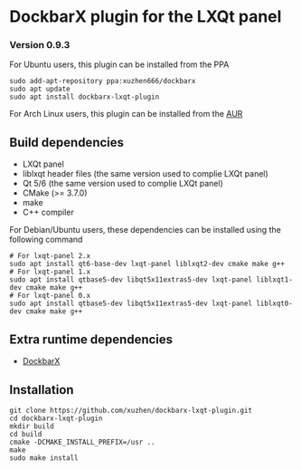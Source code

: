 # DockbarX plugin for the LXQt panel
### Version 0.9.3

For Ubuntu users, this plugin can be installed from the PPA 
```
sudo add-apt-repository ppa:xuzhen666/dockbarx
sudo apt update
sudo apt install dockbarx-lxqt-plugin
```

For Arch Linux users, this plugin can be installed from the [AUR](https://aur.archlinux.org/packages/dockbarx-lxqt-plugin)

## Build dependencies
 * LXQt panel
 * liblxqt header files (the same version used to complie LXQt panel)
 * Qt 5/6 (the same version used to complie LXQt panel)
 * CMake (>= 3.7.0)
 * make
 * C++ compiler

 For Debian/Ubuntu users, these dependencies can be installed using the following command
 ```
 # For lxqt-panel 2.x
 sudo apt install qt6-base-dev lxqt-panel liblxqt2-dev cmake make g++
 # For lxqt-panel 1.x
 sudo apt install qtbase5-dev libqt5x11extras5-dev lxqt-panel liblxqt1-dev cmake make g++
 # For lxqt-panel 0.x
 sudo apt install qtbase5-dev libqt5x11extras5-dev lxqt-panel liblxqt0-dev cmake make g++
 ```

## Extra runtime dependencies
 * [DockbarX](https://github.com/xuzhen/dockbarx)

## Installation

```
git clone https://github.com/xuzhen/dockbarx-lxqt-plugin.git
cd dockbarx-lxqt-plugin
mkdir build
cd build
cmake -DCMAKE_INSTALL_PREFIX=/usr ..
make
sudo make install
```

